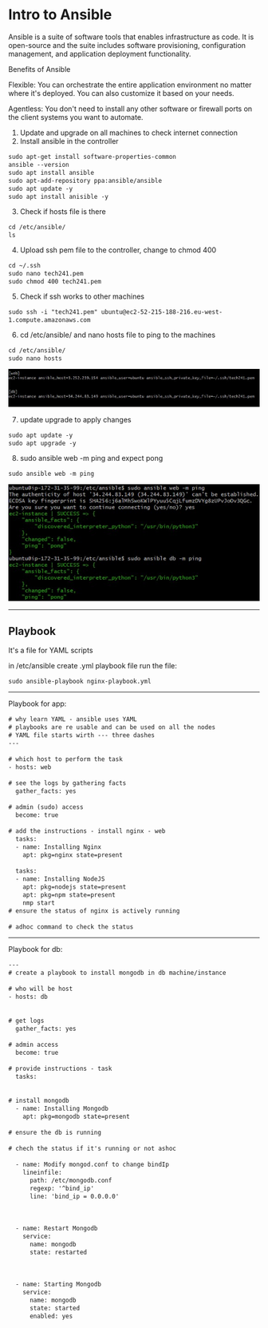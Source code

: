 # Intro to Ansible

Ansible is a suite of software tools that enables infrastructure as code. It is open-source and the suite includes software provisioning, configuration management, and application deployment functionality.

Benefits of Ansible

Flexible: You can orchestrate the entire application environment no matter where it's deployed. You can also customize it based on your needs. 

Agentless: You don't need to install any other software or firewall ports on the client systems you want to automate.

1.	Update and upgrade on all machines to check internet connection
2.	Install ansible in the controller

```
sudo apt-get install software-properties-common
ansible --version
sudo apt install ansible
sudo apt-add-repository ppa:ansible/ansible
sudo apt update -y
sudo apt install anisible -y
```

3.	Check if hosts file is there

```
cd /etc/ansible/
ls
```

4.	Upload ssh pem file to the controller, change to chmod 400

```
cd ~/.ssh
sudo nano tech241.pem
sudo chmod 400 tech241.pem
```


5.	Check if ssh works to other machines

```
sudo ssh -i "tech241.pem" ubuntu@ec2-52-215-188-216.eu-west-1.compute.amazonaws.com

```

6.	cd /etc/ansible/ and nano hosts file to ping to the machines

```
cd /etc/ansible/
sudo nano hosts

```

![nano hosts](cicdImg/pingpongDbApp.jpg)

7.	update upgrade to apply changes

```
sudo apt update -y
sudo apt upgrade -y

```


8.	sudo ansible web -m ping and expect pong

```
sudo ansible web -m ping

```

![PING PONG](cicdImg/selfStudyPing.jpg)


---

## Playbook
It's a file for YAML scripts


in /etc/ansible create .yml playbook file
run the file: 
```
sudo ansible-playbook nginx-playbook.yml
```


---

Playbook for app:

```
# why learn YAML - ansible uses YAML
# playbooks are re usable and can be used on all the nodes
# YAML file starts wirth --- three dashes
---

# which host to perform the task
- hosts: web

# see the logs by gathering facts
  gather_facts: yes

# admin (sudo) access
  become: true

# add the instructions - install nginx - web
  tasks:
  - name: Installing Nginx
    apt: pkg=nginx state=present

  tasks:
  - name: Installing NodeJS
    apt: pkg=nodejs state=present
    apt: pkg=npm state=present
    nmp start
# ensure the status of nginx is actively running

# adhoc command to check the status

```

---

Playbook for db:

```
---
# create a playbook to install mongodb in db machine/instance

# who will be host
- hosts: db


# get logs
  gather_facts: yes

# admin access
  become: true

# provide instructions - task
  tasks:


# install mongodb
  - name: Installing Mongodb
    apt: pkg=mongodb state=present

# ensure the db is running

# chech the status if it's running or not ashoc

  - name: Modify mongod.conf to change bindIp
    lineinfile:
      path: /etc/mongodb.conf
      regexp: '^bind_ip'
      line: 'bind_ip = 0.0.0.0'



  - name: Restart Mongodb
    service:
      name: mongodb
      state: restarted



  - name: Starting Mongodb
    service:
      name: mongodb
      state: started
      enabled: yes


```